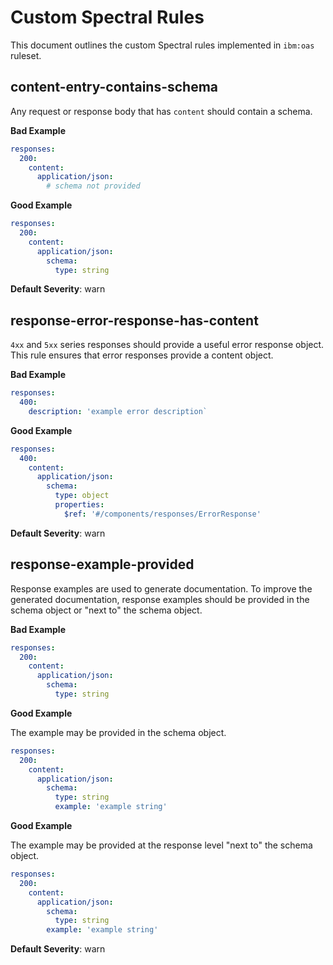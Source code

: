 # Custom Spectral Rules

This document outlines the custom Spectral rules implemented in `ibm:oas` ruleset.

## content-entry-contains-schema

Any request or response body that has `content` should contain a schema.

**Bad Example**

```yaml
responses:
  200:
    content:
      application/json:
        # schema not provided
```

**Good Example**

```yaml
responses:
  200:
    content:
      application/json:
        schema:
          type: string
```

**Default Severity**: warn

## response-error-response-has-content

`4xx` and `5xx` series responses should provide a useful error response object. This rule ensures that error responses provide a content object.

**Bad Example**

```yaml
responses:
  400:
    description: 'example error description`
```

**Good Example**

```yaml
responses:
  400:
    content:
      application/json:
        schema:
          type: object
          properties:
            $ref: '#/components/responses/ErrorResponse'
```

**Default Severity**: warn

## response-example-provided

Response examples are used to generate documentation. To improve the generated documentation, response examples should be provided in the schema object or "next to" the schema object.

**Bad Example**

```yaml
responses:
  200:
    content:
      application/json:
        schema:
          type: string
```

**Good Example**

The example may be provided in the schema object.

```yaml
responses:
  200:
    content:
      application/json:
        schema:
          type: string
          example: 'example string'
```

**Good Example**

The example may be provided at the response level "next to" the schema object.

```yaml
responses:
  200:
    content:
      application/json:
        schema:
          type: string
        example: 'example string'
```

**Default Severity**: warn
